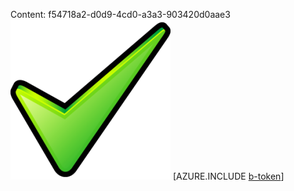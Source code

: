 Content: f54718a2-d0d9-4cd0-a3a3-903420d0aae3![image](39d9eb13-43cc-4970-b83a-44d780400cf0.png)
[AZURE.INCLUDE [b-token](22823ba3-cd9d-4214-bdd2-7503f1b78baf.md)]
